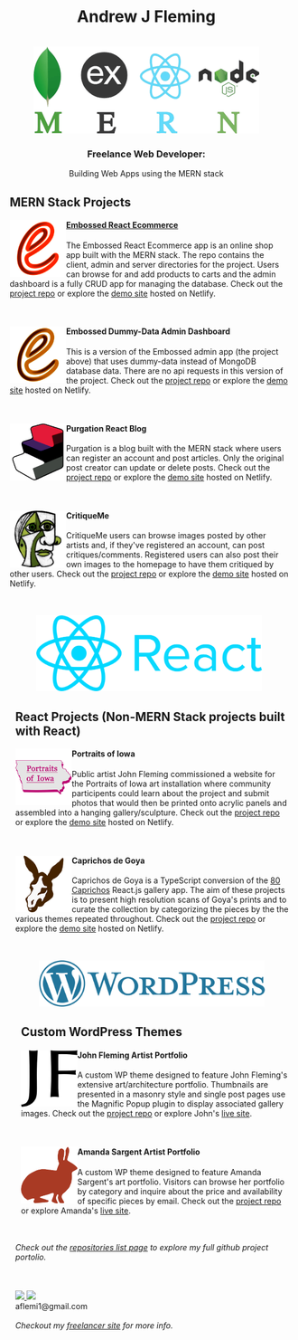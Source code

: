 <div align="center">
<h1 align="center">Andrew J Fleming</h1>
<br/>
<a href="https://github.com/AndrewJFleming?tab=repositories">
<img width="400" src="images/MERN logo.png"/>
</a>

<br/>

<h3>Freelance Web Developer:</h3>
<p >Building Web Apps using the MERN stack</p>

</div>

<div style="margin-left: 10px;">
<h2>MERN Stack Projects</h2>
<div>
<a href="https://github.com/AndrewJFleming/embossed-react-ecommerce"><img src="images/embossed logo.png" height="100" width="100" align="left"/></a>
<a href="https://github.com/AndrewJFleming/embossed-react-ecommerce"><h4>Embossed React Ecommerce</h4></a>
<p>The Embossed React Ecommerce app is an online shop app built with the MERN stack. The repo contains the client, admin and server directories for the project.
Users can browse for and add products to carts and the admin dashboard is a fully CRUD app for managing the database. Check out the <a href="https://github.com/AndrewJFleming/embossed-react-ecommerce">project repo</a> or explore the <a href="https://embossed-react-ecommerce.netlify.app/#/">demo site</a> hosted on Netlify.</p>
</div>
<br/>
<div>
<a href="https://github.com/AndrewJFleming/embossed-dummy-data-admin"><img src="images/admin logo.png" height="100" width="100" align="left"/></a>
<h4>Embossed Dummy-Data Admin Dashboard</h4>
<p>This is a version of the Embossed admin app (the project above) that uses dummy-data instead of MongoDB database data. There are no api requests in this version of the project. Check out the <a href="https://github.com/AndrewJFleming/embossed-dummy-data-admin">project repo</a> or explore the <a href="https://embossed-react-ecommerce-admin.netlify.app/">demo site</a> hosted on Netlify.</p>
</div>
<br/>
<div>
<a href="https://github.com/AndrewJFleming/purgation-react-blog"><img src="images/purgation logo.png" height="100" width="100" align="left"/></a>
<h4>Purgation React Blog</h4>
<p>Purgation is a blog built with the MERN stack where users can register an account and post articles. Only the original post creator can update or delete posts.  Check out the <a href="https://github.com/AndrewJFleming/purgation-react-blog">project repo</a> or explore the <a href="https://purgation-react-blog.netlify.app/">demo site</a> hosted on Netlify.</p>
</div>
<br/>
<div>
<a href="https://github.com/AndrewJFleming/critique-me"><img src="images/maestro, green.png" height="100" width="100" align="left"/></a>
<h4>CritiqueMe</h4>
<p>CritiqueMe users can browse images posted by other artists and, if they've registered an account, can post critiques/comments. Registered users can also post their own images to the homepage to have them critiqued by other users. Check out the <a href="https://github.com/AndrewJFleming/critique-me">project repo</a> or explore the <a href="https://critique-me.netlify.app/posts">demo site</a> hosted on Netlify.</p>
</div>
<br/>
<br/>
<div align="center">
<img width="400" src="images/React logo.png"/>
</div>
 
<div style="margin-left: 10px;">
<h2>React Projects (Non-MERN Stack projects built with React)</h2>
<div>
<a href="https://github.com/AndrewJFleming/portraits-of-iowa"><img src="images/poi-logo.png" height="100" width="100" align="left"/></a>
<h4>Portraits of Iowa</h4>
<p>Public artist John Fleming commissioned a website for the Portraits of Iowa art installation where community participents could learn about the project and submit photos that would then be printed onto acrylic panels and assembled into a hanging gallery/sculpture. Check out the <a href="https://github.com/AndrewJFleming/portraits-of-iowa">project repo</a> or explore the <a href="https://portraits-of-iowa.netlify.app/">demo site</a> hosted on Netlify.</p>
</div>
<br/>
<div>
<a href="https://github.com/AndrewJFleming/caprichos-de-goya"><img src="images/caprichos-de-goya.png" height="100" width="100" align="left"/></a>
<h4>Caprichos de Goya</h4>
<p>Caprichos de Goya is a TypeScript conversion of the <a href="https://github.com/AndrewJFleming/80-caprichos">80 Caprichos</a> React.js gallery app. The aim of these projects is to present high resolution scans of Goya's prints and to curate the collection by categorizing the pieces by the the various themes repeated throughout. Check out the <a href="https://github.com/AndrewJFleming/caprichos-de-goya">project repo</a> or explore the <a href="https://caprichos-de-goya.netlify.app/">demo site</a> hosted on Netlify.</p>
</div>
<br/>
<br/>
<div align="center">
<img width="400" src="images/WP logo.png"/>
</div>

<div style="margin-left: 10px;">
<h2>Custom WordPress Themes</h2>
<div>
<a href="https://github.com/AndrewJFleming/johnflemingartist"><img src="images/jf logo.png" height="100" width="100" align="left"/></a>
<h4>John Fleming Artist Portfolio</h4>
<p>A custom WP theme designed to feature John Fleming's extensive art/architecture portfolio. Thumbnails are presented in a masonry style and single post pages use the Magnific Popup plugin to display associated gallery images. Check out the <a href="https://github.com/AndrewJFleming/johnflemingartist">project repo</a> or explore John's <a href="https://www.johnflemingartist.com/wp/">live site</a>.</p>
</div>
<br/>
<div>
<a href="https://github.com/AndrewJFleming/amandasargentartist"><img src="images/amanda logo.png" height="100" width="100" align="left"/></a>
<h4>Amanda Sargent Artist Portfolio</h4>
<p>A custom WP theme designed to feature Amanda Sargent's art portfolio. Visitors can browse her portfolio by category and inquire about the price and availability of specific pieces by email. Check out the <a href="https://github.com/AndrewJFleming/amandasargentartist">project repo</a> or explore Amanda's <a href="https://amandasargentartist.com/">live site</a>.</p>
</div>
<br/>
<br/>
</div>
<em>Check out the <a href="https://github.com/AndrewJFleming?tab=repositories">repositories list page</a> to explore my full github project portolio.</em>
<br/>
<br/>
<br/>
<br/>
  
<a href="https://github.com/AndrewJFleming">
<img src="https://img.icons8.com/material-outlined/48/000000/github.png" height="48"/>
</a>
<a href="https://www.linkedin.com/in/andrew-j-fleming-web-dev">
<img src="https://img.icons8.com/fluency/48/000000/linkedin.png" height="48"/>
</a>
<br/>
aflemi1@gmail.com
<br/>
<br/>
<em>Checkout my <a href="https://andrewjfleming.com/">freelancer site</a> for more info.</em>
</div>
